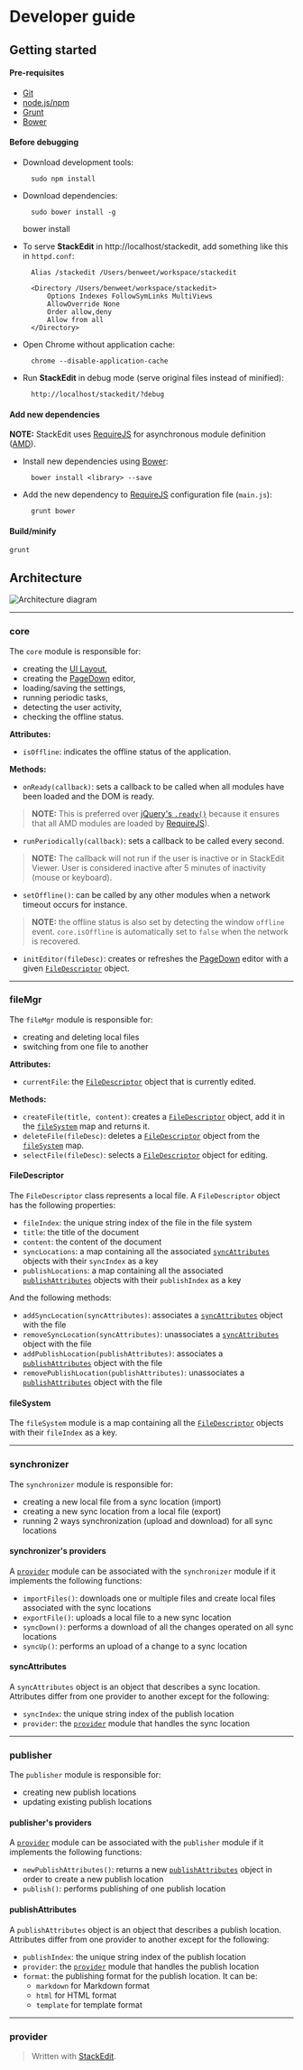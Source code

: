 Developer guide
===============

Getting started
---------------

#### Pre-requisites

- [Git][1]
- [node.js/npm][2]
- [Grunt][3]
- [Bower][4]

#### Before debugging

- Download development tools:

		sudo npm install

- Download dependencies:

		sudo bower install -g
    bower install

- To serve **StackEdit** in http://localhost/stackedit, add something like this in `httpd.conf`:

		Alias /stackedit /Users/benweet/workspace/stackedit 

		<Directory /Users/benweet/workspace/stackedit>
		    Options Indexes FollowSymLinks MultiViews
		    AllowOverride None
		    Order allow,deny
		    Allow from all
		</Directory>

- Open Chrome without application cache:

		chrome --disable-application-cache

- Run **StackEdit** in debug mode (serve original files instead of minified):

		http://localhost/stackedit/?debug

#### Add new dependencies

**NOTE:** StackEdit uses [RequireJS][6] for asynchronous module definition ([AMD][7]).

- Install new dependencies using [Bower][4]:

		bower install <library> --save

- Add the new dependency to [RequireJS][6] configuration file (`main.js`):

		grunt bower

#### Build/minify

	grunt


Architecture
------------

![Architecture diagram][5]


----------


### core

The `core` module is responsible for:

- creating the [UI Layout][10],
- creating the [PageDown][11] editor,
- loading/saving the settings,
- running periodic tasks,
- detecting the user activity,
- checking the offline status.

**Attributes:**

- `isOffline`: indicates the offline status of the application.

**Methods:**

- `onReady(callback)`: sets a callback to be called when all modules have been loaded and the DOM is ready.
> **NOTE:** This is preferred over [jQuery's `.ready()`][12] because it ensures that all AMD modules are loaded by [RequireJS][13]).

- `runPeriodically(callback)`: sets a callback to be called every second.
> **NOTE:** The callback will not run if the user is inactive or in StackEdit Viewer. User is considered inactive after 5 minutes of inactivity (mouse or keyboard).

- `setOffline()`: can be called by any other modules when a network timeout occurs for instance.
> **NOTE:** the offline status is also set by detecting the window `offline` event. `core.isOffline` is automatically set to `false` when the network is recovered.

- `initEditor(fileDesc)`: creates or refreshes the [PageDown][14] editor with a given [`FileDescriptor`][15] object.


----------


### fileMgr

The `fileMgr` module is responsible for:

- creating and deleting local files
- switching from one file to another

**Attributes:**

- `currentFile`: the [`FileDescriptor`][16] object that is currently edited.

**Methods:**

- `createFile(title, content)`: creates a [`FileDescriptor`][17] object, add it in the [`fileSystem`][18] map and returns it.
- `deleteFile(fileDesc)`: deletes a [`FileDescriptor`][19] object from the [`fileSystem`][20] map.
- `selectFile(fileDesc)`: selects a [`FileDescriptor`][21] object for editing.


#### FileDescriptor

The `FileDescriptor` class represents a local file. A `FileDescriptor` object has the following properties:

- `fileIndex`: the unique string index of the file in the file system
- `title`: the title of the document
- `content`: the content of the document
- `syncLocations`: a map containing all the associated [`syncAttributes`][22] objects with their `syncIndex` as a key
- `publishLocations`: a map containing all the associated [`publishAttributes`][23] objects with their `publishIndex` as a key

And the following methods:

- `addSyncLocation(syncAttributes)`: associates a [`syncAttributes`][24] object with the file
- `removeSyncLocation(syncAttributes)`: unassociates a [`syncAttributes`][25] object with the file
- `addPublishLocation(publishAttributes)`: associates a [`publishAttributes`][26] object with the file
- `removePublishLocation(publishAttributes)`: unassociates a [`publishAttributes`][27] object with the file

#### fileSystem

The `fileSystem` module is a map containing all the [`FileDescriptor`][28] objects with their `fileIndex` as a key.


----------


### synchronizer

The `synchronizer` module is responsible for:

- creating a new local file from a sync location (import)
- creating a new sync location from a local file (export)
- running 2 ways synchronization (upload and download) for all sync locations

#### synchronizer's providers

A [`provider`][29] module can be associated with the `synchronizer` module if it implements the following functions:

- `importFiles()`: downloads one or multiple files and create local files associated with the sync locations
- `exportFile()`: uploads a local file to a new sync location
- `syncDown()`: performs a download of all the changes operated on all sync locations
- `syncUp()`: performs an upload of a change to a sync location

#### syncAttributes

A `syncAttributes` object is an object that describes a sync location. Attributes differ from one provider to another except for the following:

- `syncIndex`: the unique string index of the publish location
- `provider`: the [`provider`][30] module that handles the sync location


----------


### publisher

The `publisher` module is responsible for:

- creating new publish locations
- updating existing publish locations

#### publisher's providers

A [`provider`][31] module can be associated with the `publisher` module if it implements the following functions:

- `newPublishAttributes()`: returns a new [`publishAttributes`][32] object in order to create a new publish location
- `publish()`: performs publishing of one publish location

#### publishAttributes

A `publishAttributes` object is an object that describes a publish location. Attributes differ from one provider to another except for the following:

- `publishIndex`: the unique string index of the publish location
- `provider`: the [`provider`][33] module that handles the publish location
- `format`: the publishing format for the publish location. It can be:
	- `markdown` for Markdown format
	- `html` for HTML format
	- `template` for template format


----------


### provider






> Written with [StackEdit](http://benweet.github.io/stackedit/).


  [1]: http://git-scm.com/
  [2]: http://nodejs.org/
  [3]: http://gruntjs.com/
  [4]: http://bower.io/
  [5]: http://benweet.github.io/stackedit/doc/img/architecture.png "Architecture diagram"
  [6]: http://requirejs.org/ "RequireJS"
  [7]: http://en.wikipedia.org/wiki/Asynchronous_module_definition "Asynchronous module definition"
  [8]: http://jquery.com/
  [9]: http://underscorejs.org/
  [10]: http://layout.jquery-dev.net/ "UI Layout"
  [11]: https://code.google.com/p/pagedown/ "PageDown"
  [12]: http://api.jquery.com/ready/
  [13]: http://requirejs.org/ "RequireJS"
  [14]: https://code.google.com/p/pagedown/ "PageDown"
  [15]: #filedescriptor
  [16]: #filedescriptor
  [17]: #filedescriptor
  [18]: #filesystem
  [19]: #filedescriptor
  [20]: #filesystem
  [21]: #filedescriptor
  [22]: #syncattributes
  [23]: #publishattributes
  [24]: #syncattributes
  [25]: #syncattributes
  [26]: #publishattributes
  [27]: #publishattributes
  [28]: #filedescriptor
  [29]: #provider
  [30]: #provider
  [31]: #provider
  [32]: #publishattributes
  [33]: #provider